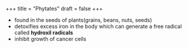 +++
title = "Phytates"
draft = false
+++

-   found in the seeds of plants(grains, beans, nuts, seeds)
-   detoxifies excess iron in the body which can generate a free radical called **hydroxil radicals**
-   inhibit growth of cancer cells